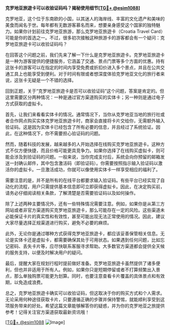 **克罗地亚旅遊卡可以收验证码吗？揭秘使用细节[[TG💪+ @esim1088](https://t.me/s/esim1088)]**

克罗地亚，这个位于东南欧的小国，以其迷人的海岸线、丰富的文化遗产和美味的美食而闻名于世。每年都有无数游客慕名而来，想要亲身感受这个国家的独特魅力。如果你计划前往克罗地亚旅游，那么克罗地亚旅遊卡（Croatia Travel Card）可能是你的首选之一。不过，很多初次接触这种旅游卡的游客都会有一个疑问：克罗地亚旅遊卡可以收验证码吗？

在回答这个问题之前，我们先来了解一下什么是克罗地亚旅遊卡。克罗地亚旅遊卡是一种为游客提供的便捷服务，它涵盖了交通、景点门票等多个方面的优惠。持有这张卡的游客可以在指定的时间内享受免费或折扣价进入多个景点，并且在公共交通工具上也能享受到便利。对于时间有限或者想深度体验克罗地亚文化的旅行者来说，这张卡无疑是一个不错的选择。

回到正题，关于“克罗地亚旅遊卡是否可以收验证码”这个问题，答案是肯定的。但这里需要区分两种情况：一种是通过官方渠道购买的实体卡；另一种则是通过电子方式获取的虚拟卡。

首先，让我们来看看实体卡的情况。通常情况下，当你从克罗地亚当地的旅行社或者合作网点购买实体克罗地亚旅遊卡时，商家会直接将卡片交给你，无需额外输入验证码。这是因为实体卡已经包含了所有必要的信息，并且经过了系统验证。因此，在这种情况下，你不需要担心验证码的问题。

然而，随着科技的发展，越来越多的人开始选择在线购买克罗地亚旅遊卡。这种方式不仅方便快捷，而且价格可能更具竞争力。如果你选择了在线购买虚拟卡，则可能会涉及到验证码的问题。一般来说，当你完成支付后，系统会向你预留的邮箱发送一封确认邮件，其中包含激活码（即验证码）。你需要按照指示输入验证码以激活你的虚拟卡。一旦激活成功，你就可以像使用实体卡一样享受相应的福利了。

需要注意的是，并不是所有的在线平台都要求输入验证码。有些平台已经实现了自动化的流程，用户只需提供基本信息即可立即获得虚拟卡。因此，在决定购买前，请务必仔细阅读相关条款，了解清楚是否需要验证码以及如何操作。

除了上述两种主要情况外，还有一些特殊情况需要注意。例如，如果你是从第三方网站或者非官方渠道购买克罗地亚旅遊卡，那么可能存在一定的风险。这些渠道未必能保证卡片的真实性和有效性，甚至可能出现无法正常使用的情况。因此，建议大家尽量选择正规渠道进行购买，避免不必要的麻烦。

此外，无论你是通过哪种方式获得克罗地亚旅遊卡，都应该妥善保管相关信息。无论是实体卡还是虚拟卡，都需要确保其处于可用状态。如果遇到任何问题，比如忘记密码、丢失卡片等，应尽快联系客服寻求帮助。大多数官方渠道都会提供全天候的服务支持，以便及时解决用户的疑问。

最后，提醒大家在规划行程时提前做好准备。克罗地亚旅遊卡虽然提供了诸多便利，但也并非适用于所有人。例如，如果你只是短期停留或者不打算频繁出入景点，那么单独购票可能更为划算。同时，也要注意查看卡片覆盖的具体景点和有效期，以免造成浪费。

总之，克罗地亚旅遊卡确实可以收验证码，但这取决于你的购买方式和个人需求。无论采用何种途径获取卡片，只要遵循正确的步骤并保持警惕，就能顺利享受到这项服务带来的好处。希望这篇文章能够解答你的疑惑，并为你的克罗地亚之旅提供参考！记得关注官方渠道获取最新资讯哦！

[[TG💪+ @esim1088](https://t.me/s/esim1088) ![Image](https://i.postimg.cc/4NQfJmqS/Snipaste-2025-05-13-00-14-12.png)]